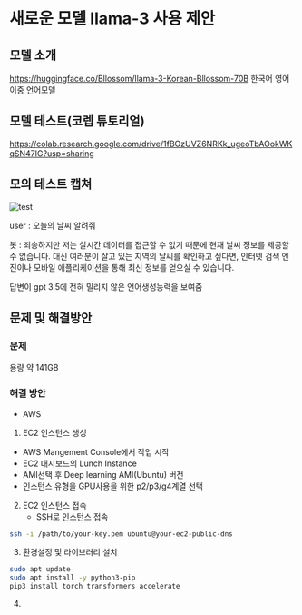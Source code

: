 # 새로운 모델 llama-3 사용 제안

## 모델 소개 
https://huggingface.co/Bllossom/llama-3-Korean-Bllossom-70B
한국어 영어 이중 언어모델

## 모델 테스트(코렙 튜토리얼)
https://colab.research.google.com/drive/1fBOzUVZ6NRKk_ugeoTbAOokWKqSN47IG?usp=sharing

## 모의 테스트 캡쳐

![test](https://github.com/user-attachments/assets/d13deb3d-97e5-4a07-adb0-39dfb54491d6)


user : 오늘의 날씨 알려줘

봇 : 죄송하지만 저는 실시간 데이터를 접근할 수 없기 때문에 현재 날씨 정보를 제공할 수 없습니다. 대신 여러분이 살고 있는 지역의 날씨를 확인하고 싶다면, 인터넷 검색 엔진이나 모바일 애플리케이션을 통해 최신 정보를 얻으실 수 있습니다.

답변이 gpt 3.5에 전혀 밀리지 않은 언어생성능력을 보여줌

## 문제 및 해결방안
### 문제 
용량 약 141GB

### 해결 방안
* AWS 
1. EC2 인스턴스 생성
  - AWS Mangement Console에서 작업 시작
  - EC2 대시보드의 Lunch Instance
  - AMI선택 후 Deep learning AMI(Ubuntu) 버전
  - 인스턴스 유형을 GPU사용을 위한 p2/p3/g4계열 선택

2. EC2 인스턴스 접속
   - SSH로 인스턴스 접속
```bash
ssh -i /path/to/your-key.pem ubuntu@your-ec2-public-dns
```

3. 환경설정 및 라이브러리 설치
```bash
sudo apt update
sudo apt install -y python3-pip
pip3 install torch transformers accelerate
```
4. 
